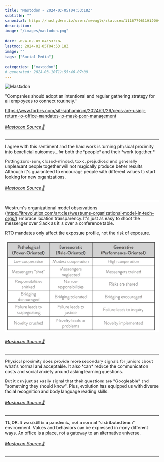 ```yaml
---
title: "Mastodon - 2024-02-05T04:53:18Z"
subtitle: ""
canonical: https://hachyderm.io/users/mweagle/statuses/111877082191560481
description:
image: "/images/mastodon.png"

date: 2024-02-05T04:53:18Z
lastmod: 2024-02-05T04:53:18Z
image: ""
tags: ["Social Media"]

categories: ["mastodon"]
# generated: 2024-03-10T12:55:46-07:00
---
```

![Mastodon](/images/mastodon.png)

<p>&quot;Companies should adopt an intentional and regular gathering strategy for all employees to connect routinely.&quot;</p><p><a href="https://www.forbes.com/sites/qhamirani/2024/01/26/ceos-are-using-return-to-office-mandates-to-mask-poor-management" target="_blank" rel="nofollow noopener noreferrer" translate="no"><span class="invisible">https://www.</span><span class="ellipsis">forbes.com/sites/qhamirani/202</span><span class="invisible">4/01/26/ceos-are-using-return-to-office-mandates-to-mask-poor-management</span></a></p>


###### [Mastodon Source 🐘](https://hachyderm.io/@mweagle/111877082191560481)

___

<p>I agree with this sentiment and the hard work is turning physical proximity into beneficial outcomes...for both the *people* and their *work together.* </p><p>Putting zero-sum, closed-minded, toxic, prejudiced and generally unpleasant people together will not magically produce better results. Although it&#39;s guaranteed to encourage people with different values to start looking for new organizations.</p>


###### [Mastodon Source 🐘](https://hachyderm.io/@mweagle/111877118326196378)

___

<p>Westrum&#39;s organizational model observations (<a href="https://itrevolution.com/articles/westrums-organizational-model-in-tech-orgs/" target="_blank" rel="nofollow noopener noreferrer" translate="no"><span class="invisible">https://</span><span class="ellipsis">itrevolution.com/articles/west</span><span class="invisible">rums-organizational-model-in-tech-orgs/</span></a>) embrace location transparency. It&#39;s just as easy to shoot the messenger over Slack as it is over a conference table. </p><p>RTO mandates only affect the exposure profile, not the risk of exposure.</p>

![](a23f186f18c5cf95.png)

###### [Mastodon Source 🐘](https://hachyderm.io/@mweagle/111877141020898685)

___

<p>Physical proximity does provide more secondary signals for juniors about what&#39;s normal and acceptable. It also *can* reduce the communication costs and social anxiety around asking learning questions.</p><p>But it can just as easily signal that their questions are &quot;Googleable&quot; and &quot;something they should know&quot;. Plus, evolution has equipped us with diverse facial recognition and body language reading skills.</p>


###### [Mastodon Source 🐘](https://hachyderm.io/@mweagle/111877169547763012)

___

<p>TL;DR: It was/still is a pandemic, not a normal &quot;distributed team&quot; environment. Values and behaviors can be expressed in many different ways. An office is a place, not a gateway to an alternative universe.</p>


###### [Mastodon Source 🐘](https://hachyderm.io/@mweagle/111877179989411608)

___
